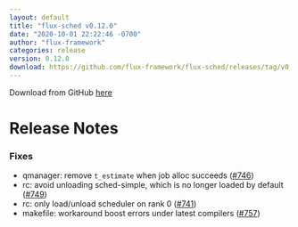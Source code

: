 ```yaml
---
layout: default
title: "flux-sched v0.12.0"
date: "2020-10-01 22:22:46 -0700"
author: "flux-framework"
categories: release
version: 0.12.0
download: https://github.com/flux-framework/flux-sched/releases/tag/v0.12.0
---
```


Download from GitHub [here](https://github.com/flux-framework/flux-sched/releases/tag/v0.12.0)

# Release Notes

### Fixes

 * qmanager: remove `t_estimate` when job alloc succeeds ([#746](https://github.com/flux-framework/flux-sched/issues/746))
 * rc: avoid unloading sched-simple, which is no longer loaded by default ([#749](https://github.com/flux-framework/flux-sched/issues/749))
 * rc: only load/unload scheduler on rank 0 ([#741](https://github.com/flux-framework/flux-sched/issues/741))
 * makefile: workaround boost errors under latest compilers ([#757](https://github.com/flux-framework/flux-sched/issues/757))

